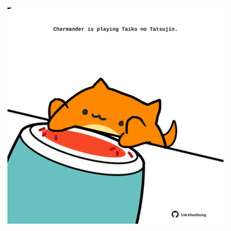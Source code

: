 <!-- built at 25/03/2022, 22:00:46 UTC -->
<p align="center">
  <img width="500" height="500" src="./ReadmeImage.svg">
</p>
